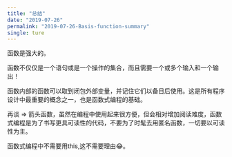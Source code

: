 ```yaml
---
title: "总结"
date: "2019-07-26"
permalink: "2019-07-26-Basis-function-summary"
single: ture
---
```


函数是强大的。

函数不仅仅是一个语句或是一个操作的集合，而且需要一个或多个输入和一个输出！

函数内部的函数可以取到闭包外部变量，并记住它们以备日后使用。这是所有程序设计中最重要的概念之一，也是函数式编程的基础。

再谈 => 箭头函数，虽然在编程中使用起来很方便，但会相对增加阅读难度，函数式编程是为了书写更具可读性的代码，不要为了时髦去用匿名函数，一切要以可读性为主。

函数式编程中不需要用this,这不需要理由😂。

